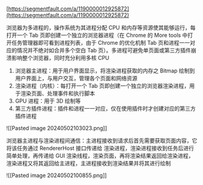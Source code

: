 [https://segmentfault.com/a/1190000012925872](https://segmentfault.com/a/1190000012925872)

浏览器为多进程的，操作系统为其进程分配 CPU 和内存等资源使其能够运行，每打开一个 Tab 页即创建一个独立的浏览器进程（在 Chrome 的 More tools 中打开任务管理器即可看到进程列表，由于 Chrome 的优化机制 Tab 页和进程一一对应的情况并不绝对如合并多个空白 Tab 页）。多进程可避免单页面或第三方插件崩溃影响整个浏览器，同时充分利用多核 CPU

1. 浏览器主进程：用于用户界面显示，将渲染进程获取的内存之 Bitmap 绘制到用户界面上，与用户交互，管理各个页面和网络资源
2. 渲染进程（内核）：每打开一个 Tab 页即创建一个独立的浏览器渲染进程，用于渲染页面、处理事件和执行脚本
3. GPU 进程：用于 3D 绘制等
4. 第三方插件进程：插件和进程一一对应，仅在使用插件时才创建对应的第三方插件进程

![[Pasted image 20240502103023.png]]

浏览器主进程与渲染进程间通信：主进程接收到请求后首先需要获取页面内容，它将该任务通过 RendererHost 接口传递给 渲染进程，渲染进程接收到任务后进行简单处理，再传递给 GUI 渲染线程，渲染页面，再将渲染结果返回给渲染进程，渲染进程又将其返回给主进程，主进程接收到渲染结果并将其进行绘制

![[Pasted image 20240502100855.png]]

